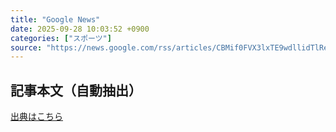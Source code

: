 ```yaml
---
title: "Google News"
date: 2025-09-28 10:03:52 +0900
categories: ["スポーツ"]
source: "https://news.google.com/rss/articles/CBMif0FVX3lxTE9wdllidTlReEpwd2o2M1ZkaGN0bVRUakd1RVJIaWhfMVBBdk9uUUhzNmIxWENsUUhqeTVMSDlMajJmUkpySXBwV0l6SmJUY3VyVUV4SGVyTExYMEFkSXR4RGJBbFFvWlFQMlRONGNfZlp1LTVucFkxeVBqbWgyX3M?oc=5"
---
```


## 記事本文（自動抽出）
<body class="y0K44d EA71Tc" id="readabilityBody"></body>

[出典はこちら](https://news.google.com/rss/articles/CBMif0FVX3lxTE9wdllidTlReEpwd2o2M1ZkaGN0bVRUakd1RVJIaWhfMVBBdk9uUUhzNmIxWENsUUhqeTVMSDlMajJmUkpySXBwV0l6SmJUY3VyVUV4SGVyTExYMEFkSXR4RGJBbFFvWlFQMlRONGNfZlp1LTVucFkxeVBqbWgyX3M?oc=5)
